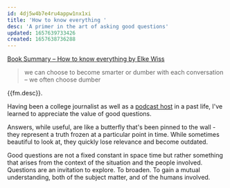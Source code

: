 ```yaml
---
id: 4dj5w4b7e4ru4appw1nx1xi
title: 'How to know everything '
desc: 'A primer in the art of asking good questions'
updated: 1657639733426
created: 1657638736288
---
```


[Book Summary – How to know everything by Elke Wiss](https://markgreville.ie/2022/06/22/book-summary-how-to-know-everything-by-elke-wiss/)

> we can choose to become smarter or dumber with each conversation – we often choose dumber

{{fm.desc}}.

Having been a college journalist as well as a [podcast host](https://folkstories.org/) in a past life, I've learned to appreciate the value of good questions. 

Answers, while useful, are like a butterfly that's been pinned to the wall - they represent a truth frozen at a particular point in time. While sometimes beautiful to look at, they quickly lose relevance and become outdated.

Good questions are not a fixed constant in space time but rather something that arises from the context of the situation and the people involved. Questions are an invitation to explore. To broaden. To gain a mutual understanding, both of the subject matter, and of the humans involved. 

